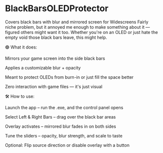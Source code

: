 # BlackBarsOLEDProtector
Covers black bars with blur and mirrored screen for Widescreens
Fairly niche problem, but it annoyed me enough to make something about it — figured others might want it too. Whether you're on an OLED or just hate the empty void those black bars leave, this might help.

🟢 What it does:

Mirrors your game screen into the side black bars

Applies a customizable blur + opacity

Meant to protect OLEDs from burn-in or just fill the space better

Zero interaction with game files — it's just visual

🛠️ How to use:

Launch the app – run the .exe, and the control panel opens

Select Left & Right Bars – drag over the black bar areas

Overlay activates – mirrored blur fades in on both sides

Tune the sliders – opacity, blur strength, and scale to taste

Optional: Flip source direction or disable overlay with a button


